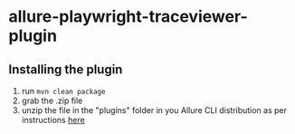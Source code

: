 # allure-playwright-traceviewer-plugin 

## Installing the plugin

1) run `mvn clean package`
2) grab the .zip file
3) unzip the file in the "plugins" folder in you Allure CLI distribution as per instructions [here](https://github.com/allure-framework/allure-docs/blob/main/content/plugins/overview.md#step-8-enabling-a-plugin) 

